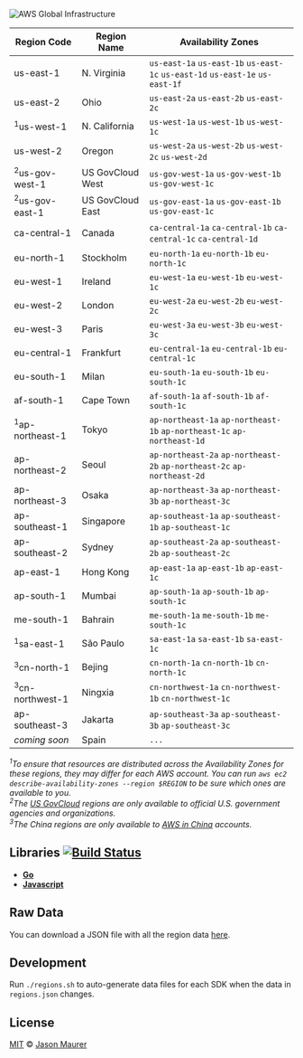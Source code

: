 ![AWS Global Infrastructure](map.png)

| Region Code | Region Name | Availability Zones
|-------------|------------|-------------------
| us-east-1 | N. Virginia | `us-east-1a` `us-east-1b` `us-east-1c` `us-east-1d` `us-east-1e` `us-east-1f`
| us-east-2 | Ohio | `us-east-2a` `us-east-2b` `us-east-2c`
| <sup>1</sup>us-west-1 | N. California | `us-west-1a` `us-west-1b` `us-west-1c`
| us-west-2 | Oregon | `us-west-2a` `us-west-2b` `us-west-2c` `us-west-2d`
| <sup>2</sup>us-gov-west-1 | US GovCloud West | `us-gov-west-1a` `us-gov-west-1b` `us-gov-west-1c`
| <sup>2</sup>us-gov-east-1 | US GovCloud East | `us-gov-east-1a` `us-gov-east-1b` `us-gov-east-1c`
| ca-central-1 | Canada | `ca-central-1a` `ca-central-1b` `ca-central-1c` `ca-central-1d`
| eu-north-1 | Stockholm | `eu-north-1a` `eu-north-1b` `eu-north-1c`
| eu-west-1 | Ireland | `eu-west-1a` `eu-west-1b` `eu-west-1c`
| eu-west-2 | London | `eu-west-2a` `eu-west-2b` `eu-west-2c`
| eu-west-3 | Paris | `eu-west-3a` `eu-west-3b` `eu-west-3c`
| eu-central-1 | Frankfurt | `eu-central-1a` `eu-central-1b` `eu-central-1c`
| eu-south-1 | Milan | `eu-south-1a` `eu-south-1b` `eu-south-1c`
| af-south-1 | Cape Town | `af-south-1a` `af-south-1b` `af-south-1c`
| <sup>1</sup>ap-northeast-1 | Tokyo | `ap-northeast-1a` `ap-northeast-1b` `ap-northeast-1c` `ap-northeast-1d`
| ap-northeast-2 | Seoul | `ap-northeast-2a` `ap-northeast-2b` `ap-northeast-2c` `ap-northeast-2d`
| ap-northeast-3 | Osaka | `ap-northeast-3a` `ap-northeast-3b` `ap-northeast-3c`
| ap-southeast-1 | Singapore | `ap-southeast-1a` `ap-southeast-1b` `ap-southeast-1c`
| ap-southeast-2 | Sydney | `ap-southeast-2a` `ap-southeast-2b` `ap-southeast-2c`
| ap-east-1 | Hong Kong | `ap-east-1a` `ap-east-1b` `ap-east-1c`
| ap-south-1 | Mumbai | `ap-south-1a` `ap-south-1b` `ap-south-1c`
| me-south-1 | Bahrain | `me-south-1a` `me-south-1b` `me-south-1c`
| <sup>1</sup>sa-east-1 | São Paulo | `sa-east-1a` `sa-east-1b` `sa-east-1c`
| <sup>3</sup>cn-north-1 | Bejing | `cn-north-1a` `cn-north-1b` `cn-north-1c`
| <sup>3</sup>cn-northwest-1 | Ningxia | `cn-northwest-1a` `cn-northwest-1b` `cn-northwest-1c`
| ap-southeast-3 | Jakarta | `ap-southeast-3a` `ap-southeast-3b` `ap-southeast-3c`
| *coming soon* | Spain | `...`

*<sup>1</sup>To ensure that resources are distributed across the Availability Zones for these regions, they may differ for each AWS account. You can run `aws ec2 describe-availability-zones --region $REGION` to be sure which ones are available to you.*  
*<sup>2</sup>The [US GovCloud](https://aws.amazon.com/govcloud-us/) regions are only available to official U.S. government agencies and organizations.*  
*<sup>3</sup>The China regions are only available to [AWS in China](https://www.amazonaws.cn) accounts.*  

## Libraries [![Build Status](https://travis-ci.org/jsonmaur/aws-regions.svg?branch=master)](https://travis-ci.org/jsonmaur/aws-regions)

- **[Go](v2)**
- **[Javascript](js)**

## Raw Data

You can download a JSON file with all the region data [here](https://raw.githubusercontent.com/jsonmaur/aws-regions/master/regions.json).

## Development

Run `./regions.sh` to auto-generate data files for each SDK when the data in `regions.json` changes.

## License

[MIT](license) © [Jason Maurer](http://maur.co)
